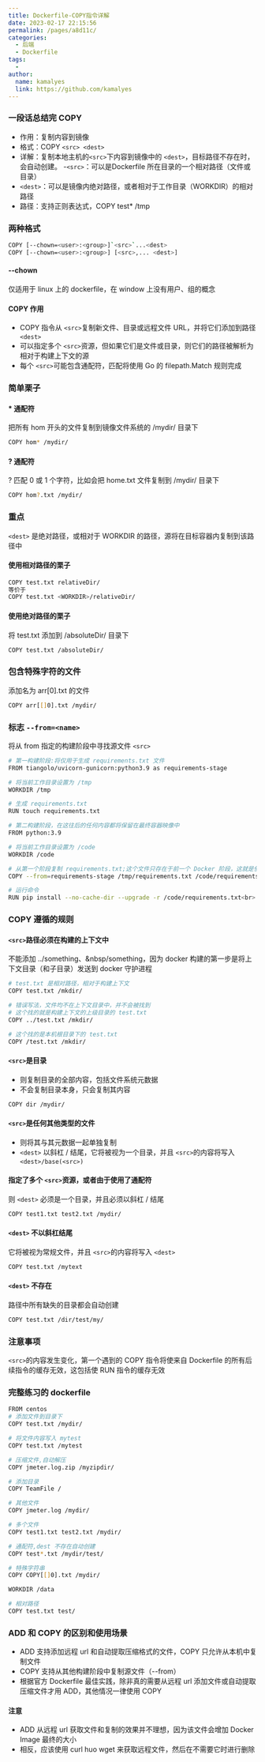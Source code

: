 ```yaml
---
title: Dockerfile-COPY指令详解
date: 2023-02-17 22:15:56
permalink: /pages/a8d11c/
categories:
  - 后端
  - Dockerfile
tags:
  - 
author: 
  name: kamalyes
  link: https://github.com/kamalyes
---
```

### 一段话总结完 COPY

- 作用：复制内容到镜像
- 格式：COPY `<src> <dest>`
- 详解：复制本地主机的`<src>`下内容到镜像中的 `<dest>`，目标路径不存在时，会自动创建。
-`<src>`：可以是Dockerfile 所在目录的一个相对路径（文件或目录）
- `<dest>`：可以是镜像内绝对路径，或者相对于工作目录（WORKDIR）的相对路径
- 路径：支持正则表达式，COPY test* /tmp

### 两种格式

```bash
COPY [--chown=<user>:<group>]`<src>`...<dest>
COPY [--chown=<user>:<group>] [<src>,... <dest>]
```

#### --chown

仅适用于 linux 上的 dockerfile，在 window 上没有用户、组的概念

#### COPY 作用

- COPY 指令从 `<src>`复制新文件、目录或远程文件 URL，并将它们添加到路径 `<dest>`
- 可以指定多个 `<src>`资源，但如果它们是文件或目录，则它们的路径被解析为相对于构建上下文的源
- 每个 `<src>`可能包含通配符，匹配将使用 Go 的 filepath.Match 规则完成

### 简单栗子

#### * 通配符

把所有 hom 开头的文件复制到镜像文件系统的 /mydir/ 目录下

```bash
COPY hom* /mydir/
```

#### ? 通配符

? 匹配 0 或 1 个字符，比如会把 home.txt 文件复制到 /mydir/ 目录下

```bash
COPY hom?.txt /mydir/
```

### 重点

`<dest>` 是绝对路径，或相对于 WORKDIR 的路径，源将在目标容器内复制到该路径中

#### 使用相对路径的栗子

```bash
COPY test.txt relativeDir/
等价于
COPY test.txt <WORKDIR>/relativeDir/
```

#### 使用绝对路径的栗子

将 test.txt 添加到 /absoluteDir/ 目录下

```bash
COPY test.txt /absoluteDir/
```

### 包含特殊字符的文件

添加名为 arr[0].txt 的文件

```bash
COPY arr[[]0].txt /mydir/
```

### 标志 `--from=<name>`

将从 from 指定的构建阶段中寻找源文件 `<src>`

```bash
# 第一构建阶段:将仅用于生成 requirements.txt 文件
FROM tiangolo/uvicorn-gunicorn:python3.9 as requirements-stage

# 将当前工作目录设置为 /tmp
WORKDIR /tmp

# 生成 requirements.txt
RUN touch requirements.txt

# 第二构建阶段，在这往后的任何内容都将保留在最终容器映像中
FROM python:3.9

# 将当前工作目录设置为 /code
WORKDIR /code

# 从第一个阶段复制 requirements.txt;这个文件只存在于前一个 Docker 阶段，这就是使用 --from-requirements-stage 复制它的原因
COPY --from=requirements-stage /tmp/requirements.txt /code/requirements.txt

# 运行命令
RUN pip install --no-cache-dir --upgrade -r /code/requirements.txt<br>
```

### COPY 遵循的规则

#### `<src>`路径必须在构建的上下文中

不能添加 ../something、&nbsp/something，因为 docker 构建的第一步是将上下文目录（和子目录）发送到 docker 守护进程

```bash
# test.txt 是相对路径，相对于构建上下文
COPY test.txt /mkdir/

# 错误写法，文件均不在上下文目录中，并不会被找到
# 这个找的就是构建上下文的上级目录的 test.txt
COPY ../test.txt /mkdir/

# 这个找的是本机根目录下的 test.txt
COPY /test.txt /mkdir/
```

#### `<src>`是目录

- 则复制目录的全部内容，包括文件系统元数据
- 不会复制目录本身，只会复制其内容

```bash
COPY dir /mydir/
```

#### `<src>`是任何其他类型的文件

- 则将其与其元数据一起单独复制
- `<dest>` 以斜杠 / 结尾，它将被视为一个目录，并且 `<src>`的内容将写入`<dest>/base(<src>)`

#### 指定了多个 `<src>`资源，或者由于使用了通配符

则 `<dest>` 必须是一个目录，并且必须以斜杠 / 结尾

```bash
COPY test1.txt test2.txt /mydir/
```

#### `<dest>` 不以斜杠结尾

它将被视为常规文件，并且 `<src>`的内容将写入 `<dest>`

```bash
COPY test.txt /mytext
```

#### `<dest>` 不存在

路径中所有缺失的目录都会自动创建

```bash
COPY test.txt /dir/test/my/
```

### 注意事项

`<src>`的内容发生变化，第一个遇到的 COPY 指令将使来自 Dockerfile 的所有后续指令的缓存无效，这包括使 RUN 指令的缓存无效

### 完整练习的 dockerfile

```bash
FROM centos
# 添加文件到目录下
COPY test.txt /mydir/

# 将文件内容写入 mytest
COPY test.txt /mytest

# 压缩文件,自动解压
COPY jmeter.log.zip /myzipdir/

# 添加目录
COPY TeamFile /

# 其他文件
COPY jmeter.log /mydir/

# 多个文件
COPY test1.txt test2.txt /mydir/

# 通配符,dest 不存在自动创建
COPY test*.txt /mydir/test/

# 特殊字符串
COPY COPY[[]0].txt /mydir/

WORKDIR /data

# 相对路径
COPY test.txt test/
```

### ADD 和 COPY 的区别和使用场景

- ADD 支持添加远程 url 和自动提取压缩格式的文件，COPY 只允许从本机中复制文件
- COPY 支持从其他构建阶段中复制源文件（--from）
- 根据官方 Dockerfile 最佳实践，除非真的需要从远程 url 添加文件或自动提取压缩文件才用 ADD，其他情况一律使用 COPY

#### 注意

- ADD 从远程 url 获取文件和复制的效果并不理想，因为该文件会增加 Docker Image 最终的大小
- 相反，应该使用 curl huo wget 来获取远程文件，然后在不需要它时进行删除

